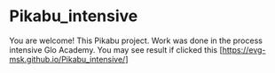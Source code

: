# Pikabu_intensive
You are welcome! This Pikabu project. Work was done in the process intensive Glo Academy.
You may see result if clicked this [https://evg-msk.github.io/Pikabu_intensive/]
